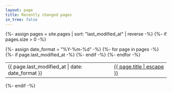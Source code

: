 ```yaml
---
layout: page
title: Recently changed pages
in_tree: false
---
```


{%- assign pages = site.pages | sort: "last_modified_at" | reverse -%}
{%- if pages.size > 0 -%}
  <table class="page-list">
    {%- assign date_format = "%Y-%m-%d" -%}
    {%- for page in pages -%}
      {%- if page.last_modified_at -%}
        <tr>
          <td class="page-meta padding-right-0-5 white-space-nowrap">{{ page.last_modified_at | date: date_format }}</td>
          <td>
            <a class="page-link" href="{{ page.url | relative_url }}">
              {{ page.title | escape }}
            </a>
          </td>
        </tr>
      {%- endif -%}
    {%- endfor -%}
  </table>
{%- endif -%}
